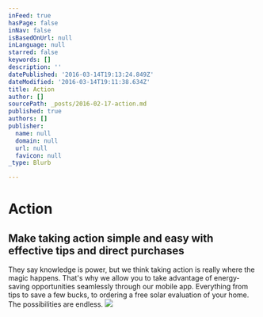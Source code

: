```yaml
---
inFeed: true
hasPage: false
inNav: false
isBasedOnUrl: null
inLanguage: null
starred: false
keywords: []
description: ''
datePublished: '2016-03-14T19:13:24.849Z'
dateModified: '2016-03-14T19:11:38.634Z'
title: Action
author: []
sourcePath: _posts/2016-02-17-action.md
published: true
authors: []
publisher:
  name: null
  domain: null
  url: null
  favicon: null
_type: Blurb

---
```

# Action

## Make taking action simple and easy with effective tips and direct purchases

They say knowledge is power, but we think taking action is really where the magic happens. That's why we allow you to take advantage of energy-saving opportunities seamlessly through our mobile app. Everything from tips to save a few bucks, to ordering a free solar evaluation of your home. The possibilities are endless.
![](https://the-grid-user-content.s3-us-west-2.amazonaws.com/935c9b47-7cc7-4b7e-8e1e-8f56b8e60dc7.jpg)
